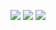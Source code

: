 <p align="center">

  <img src="https://media.discordapp.net/attachments/1130678966383030272/1204178607233306624/sparkles3.gif?ex=65d3c9b8&is=65c154b8&hm=dfa3ff8ab4855b7964d8acd8def0e36e0431bef3807f3d56ce9dc6870e5ee857&="/>
<img src="https://media.discordapp.net/attachments/1130678966383030272/1202013673594564708/static-assets-upload9470332022805612090.png?ex=65cbe978&is=65b97478&hm=8332b7f0a2f2d91f5bc6fd728978658de52f918f746e60af6ad7e256064a818f&=&format=webp&quality=lossless"/>

<img src="https://media.discordapp.net/attachments/1130678966383030272/1204178607233306624/sparkles3.gif?ex=65d3c9b8&is=65c154b8&hm=dfa3ff8ab4855b7964d8acd8def0e36e0431bef3807f3d56ce9dc6870e5ee857&="/>
</p>

